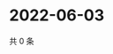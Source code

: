 # 2022-06-03

共 0 条

<!-- BEGIN WEIBO -->
<!-- 最后更新时间 Fri Jun 03 2022 15:12:27 GMT+0800 (China Standard Time) -->

<!-- END WEIBO -->
